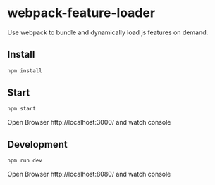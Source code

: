# webpack-feature-loader
Use webpack to bundle and dynamically load js features on demand.

## Install
```bash
npm install
```

## Start
```bash
npm start
```
Open Browser http://localhost:3000/ and watch console

## Development
```bash
npm run dev
```
Open Browser http://localhost:8080/ and watch console
